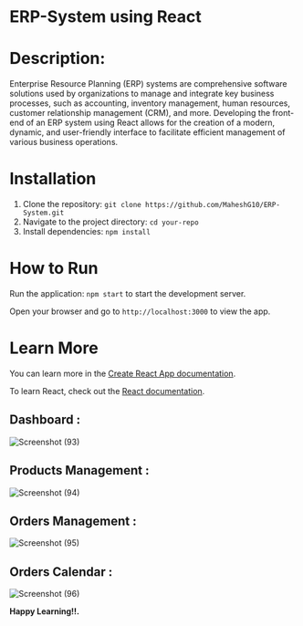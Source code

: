 # ERP-System using React
# Description:
Enterprise Resource Planning (ERP) systems are comprehensive software solutions used by organizations to manage and integrate key business processes, such as accounting, inventory management, human resources, customer relationship management (CRM), and more. Developing the front-end of an ERP system using React allows for the creation of a modern, dynamic, and user-friendly interface to facilitate efficient management of various business operations.
# Installation
1. Clone the repository: `git clone https://github.com/MaheshG10/ERP-System.git`
2. Navigate to the project directory: `cd your-repo`
3. Install dependencies: `npm install`
# How to Run
Run the application: `npm start` to start the development server.

Open your browser and go to `http://localhost:3000` to view the app.
# Learn More
You can learn more in the [Create React App documentation](https://create-react-app.dev/docs/getting-started/).

To learn React, check out the [React documentation](https://react.dev/).
## Dashboard :
![Screenshot (93)](https://github.com/MaheshG10/ERP-System/assets/92197783/56276967-7cb1-4e6e-b8dc-1853a8e03cff)

## Products Management :
![Screenshot (94)](https://github.com/MaheshG10/ERP-System/assets/92197783/ba8f9203-380e-428f-99a7-e3ce0e685822)

## Orders Management :
![Screenshot (95)](https://github.com/MaheshG10/ERP-System/assets/92197783/2523defe-4f62-48e8-8f2a-d89c222c48c7)

## Orders Calendar :
![Screenshot (96)](https://github.com/MaheshG10/ERP-System/assets/92197783/fa4a6e77-8146-47ee-8e1f-fbc4e6ac76b0)

**Happy Learning!!.**
